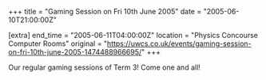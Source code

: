 +++
title = "Gaming Session on Fri 10th June 2005"
date = "2005-06-10T21:00:00Z"

[extra]
end_time = "2005-06-11T04:00:00Z"
location = "Physics Concourse Computer Rooms"
original = "https://uwcs.co.uk/events/gaming-session-on-fri-10th-june-2005-1474488966695/"
+++

Our regular gaming sessions of Term 3\! Come one and all\!

